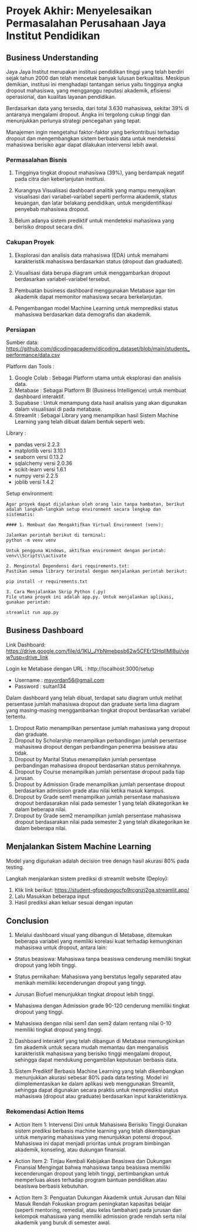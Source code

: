 # Proyek Akhir: Menyelesaikan Permasalahan Perusahaan Jaya Institut Pendidikan

## Business Understanding

Jaya Jaya Institut merupakan institusi pendidikan tinggi yang telah berdiri sejak tahun 2000 dan telah mencetak banyak lulusan berkualitas. Meskipun demikian, institusi ini menghadapi tantangan serius yaitu tingginya angka dropout mahasiswa, yang mengganggu reputasi akademik, efisiensi operasional, dan kualitas layanan pendidikan.

Berdasarkan data yang tersedia, dari total 3.630 mahasiswa, sekitar 39% di antaranya mengalami dropout. Angka ini tergolong cukup tinggi dan menunjukkan perlunya strategi pencegahan yang tepat.

Manajemen ingin mengetahui faktor-faktor yang berkontribusi terhadap dropout dan mengembangkan sistem berbasis data untuk mendeteksi mahasiswa berisiko agar dapat dilakukan intervensi lebih awal.

### Permasalahan Bisnis

1. Tingginya tingkat dropout mahasiswa (39%), yang berdampak negatif pada citra dan keberlanjutan institusi.

2. Kurangnya Visualisasi dashboard analitik yang mampu menyajikan visualisasi dari variabel-variabel seperti performa akademik, status keuangan, dan latar belakang pendidikan, untuk mengidentifikasi penyebab mahasiswa dropout.

3. Belum adanya sistem prediktif untuk mendeteksi mahasiswa yang berisiko dropout secara dini.

### Cakupan Proyek

1. Eksplorasi dan analisis data mahasiswa (EDA) untuk memahami karakteristik mahasiswa berdasarkan status (dropout dan graduated).

2. Visualisasi data berupa diagram untuk menggambarkan dropout berdasarkan variabel-variabel tersebut.

3. Pembuatan business dashboard menggunakan Metabase agar tim akademik dapat memonitor mahasiswa secara berkelanjutan.

4. Pengembangan model Machine Learning untuk memprediksi status mahasiswa berdasarkan data demografis dan akademik.

### Persiapan

Sumber data: https://github.com/dicodingacademy/dicoding_dataset/blob/main/students_performance/data.csv

Platform dan Tools : 
1. Google Colab : Sebagai Platform utama untuk eksplorasi dan analisis data.
2. Metabase : Sebagai Platform BI (Business Intelligence) untuk membuat dashboard interaktif.
3. Supabase : Untuk menampung data hasil analisis yang akan digunakan dalam visualisasi di pada metabase.
4. Streamlit : Sebagai Library yang menampilkan hasil Sistem Machine Learning yang telah dibuat dalam bentuk seperti web.

Library : 
- pandas versi 2.2.3
- matplotlib versi 3.10.1
- seaborn versi 0.13.2
- sqlalchemy versi 2.0.36
- scikit-learn versi 1.6.1
- numpy versi 2.2.5
- joblib versi 1.4.2

Setup environment:
```
Agar proyek dapat dijalankan oleh orang lain tanpa hambatan, berikut adalah langkah-langkah setup environment secara lengkap dan sistematis:

#### 1. Membuat dan Mengaktifkan Virtual Environment (venv): 

Jalankan perintah berikut di terminal:
python -m venv venv

Untuk pengguna Windows, aktifkan environment dengan perintah:
venv\\Scripts\\activate

2. Menginstal Dependensi dari requirements.txt:
Pastikan semua library terinstal dengan menjalankan perintah berikut:

pip install -r requirements.txt

3. Cara Menjalankan Skrip Python (.py)
File utama proyek ini adalah app.py. Untuk menjalankan aplikasi, gunakan perintah:

streamlit run app.py
```

## Business Dashboard
Link Dashboard: https://drive.google.com/file/d/1KU_JYbNmebpsb62w5CFEr12HqIIMI8ui/view?usp=drive_link

Login ke Metabase dengan URL : http://localhost:3000/setup
- Username : msyordan56@gmail.com
- Password : sultan134

Dalam dashboard yang telah dibuat, terdapat satu diagram untuk melihat persentase jumlah mahasiswa dropout dan graduate serta lima diagram yang masing-masing menggambarkan tingkat dropout berdasarkan variabel tertentu.

1. Dropout Ratio menampilkan persentase jumlah mahasiswa yang dropout dan graduate.
2. Dropout by Scholarship menampilkan perbandingan jumlah persentase mahasiswa dropout dengan perbandingan penerima beasiswa atau tidak.
3. Dropout by Marital Status menampilakn jumlah persentase perbandingan mahasiswa dropout berdasarkan status pernikahnnya.
4. Dropout by Course menampilkan jumlah persentase dropout pada tiap jurusan.
5. Dropout by Admission Grade menampilkan jumlah persentase dropout berdasarkan admission grade atau nilai ketika masuk kampus.
6. Dropout by Grade sem1 menampilkan jumlah persentase mahasiswa dropout berdasarakan nilai pada semester 1 yang telah dikategorikan ke dalam beberapa nilai.
7. Dropout by Grade sem2 menampilkan jumlah persentase mahasiswa dropout berdasarakan nilai pada semester 2 yang telah dikategorikan ke dalam beberapa nilai.



## Menjalankan Sistem Machine Learning

Model yang digunakan adalah decision tree denagn hasil akurasi 80% pada testing.

Langkah menjalankan sistem prediksi di streamlit website (Deploy):
1. Klik link berikut: https://student-gfopdyqgocfp9rcgnzj2ga.streamlit.app/
2. Lalu Masukkan beberapa input
3. Hasil prediksi akan keluar sesuai dengan inputan


## Conclusion

1. Melalui dashboard visual yang dibangun di Metabase, ditemukan beberapa variabel yang memiliki korelasi kuat terhadap kemungkinan mahasiswa untuk dropout, antara lain:
   
- Status beasiswa: Mahasiswa tanpa beasiswa cenderung memiliki tingkat dropout yang lebih tinggi.

- Status pernikahan: Mahasiswa yang berstatus legally separated atau menikah memiliki kecenderungan dropout yang tinggi.

- Jurusan Biofuel menunjukkan tingkat dropout lebih tinggi.

- Mahasiswa dengan Admission grade 90-120 cenderung memiliki tingkat dropout yang tinggi.

- Mahasiswa dengan nilai sem1 dan sem2 dalam rentang nilai 0-10 memiliki tingkat dropout yang tinggi.

2. Dashboard interaktif yang telah dibangun di Metabase memungkinkan tim akademik untuk secara mudah memantau dan menganalisis karakteristik mahasiswa yang berisiko tinggi mengalami dropout, sehingga dapat mendukung pengambilan keputusan berbasis data.

3. Sistem Prediktif Berbasis Machine Learning yang telah dikembangkan menunjukkan akurasi sebesar 80% pada data testing. Model ini diimplementasikan ke dalam aplikasi web menggunakan Streamlit, sehingga dapat digunakan secara praktis untuk memprediksi status mahasiswa (dropout atau graduate) berdasarkan input karakteristiknya.


### Rekomendasi Action Items

- Action Item 1: Intervensi Dini untuk Mahasiswa Berisiko Tinggi
Gunakan sistem prediksi berbasis machine learning yang telah dikembangkan untuk menyaring mahasiswa yang menunjukkan potensi dropout. Mahasiswa ini dapat menjadi prioritas untuk program bimbingan akademik, konseling, atau dukungan finansial.

- Action Item 2: Tinjau Kembali Kebijakan Beasiswa dan Dukungan Finansial
Mengingat bahwa mahasiswa tanpa beasiswa memiliki kecenderungan dropout yang lebih tinggi, pertimbangkan untuk memperluas akses terhadap program bantuan pendidikan atau beasiswa berbasis kebutuhan.

- Action Item 3: Penguatan Dukungan Akademik untuk Jurusan dan Nilai Masuk Rendah
Fokuskan program peningkatan kapasitas belajar (seperti mentoring, remedial, atau kelas tambahan) pada jurusan dan kelompok mahasiswa yang memiliki admission grade rendah serta nilai akademik yang buruk di semester awal.
